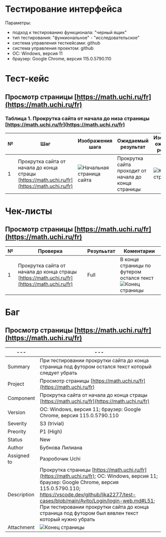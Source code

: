 # Тестирование интерфейса

Параметры:

* подход к тестированию функционала: "черный ящик"
* тип тестирования: "функиональное" - "исследовательское"
* система управления тесткейсами: github
* система управления проектом: github
* ОС: Windows, версия 11
* браузер: Google Chrome, версия 115.0.5790.110

# Тест-кейс

## Просмотр страницы [https://math.uchi.ru/fr](https://math.uchi.ru/fr)

### Таблица 1. Прокрутка сайта от начала до низа страницы [https://math.uchi.ru/fr](https://math.uchi.ru/fr)

| № | Шаг |  Изображения шага | Ожидаемый результат | Изображения ожидаемого результата |
| --- | --- | --- | --- | --- |
| 1 | Прокрутка сайта от начала до конца страцы [https://math.uchi.ru/fr](https://math.uchi.ru/fr) | ![Начальная страница сайта](../screen_uchi/T_1.png) | Прокрутка сайта проходит от начала до конца страницы | ![Конец страницы](../screen_uchi/Т_2.png) |

# Чек-листы

## Просмотр страницы [https://math.uchi.ru/fr](https://math.uchi.ru/fr)



| № | Проверка | Резулььтат | Коментарии |
| --- | --- | --- | --- |
| 1 | Прокрутка сайта от начала до конца страцы [https://math.uchi.ru/fr](https://math.uchi.ru/fr) | Full | В конце страницы по футером остался текст ![Конец страницы](../screen_uchi/Т_3.png)  |


# Баг
## Просмотр страницы [https://math.uchi.ru/fr](https://math.uchi.ru/fr)

| --- | --- |
| --- | --- |
| Summary | При тестировании прокрутки сайта до конца страница под футором остался текст который следует убрать | 
| Project | Просмотр страницы [https://math.uchi.ru/fr](https://math.uchi.ru/fr) |
| Component | Прокрутка сайта от начала до конца страцы [https://math.uchi.ru/fr](https://math.uchi.ru/fr) |
| Version | ОС: Windows, версия 11; браузер: Google Chrome, версия 115.0.5790.110 |
| Severity | S3 (trivial) |
| Preority | P1 (High) |
| Status| New |
| Author| Бубнова Лилиана |
| Assigned to | Разробочик Uchi |
| Description | Прокрутка страницы [https://math.uchi.ru/fr](https://math.uchi.ru/fr); ОС: Windows, версия 11; браузер: Google Chrome, версия 115.0.5790.110; https://vscode.dev/github/lika2277/test-cases/blob/main/Avito/Login/login-web.md#L51;  При тестировании прокрутки сайта до конца страница под футором был вявлен текст который нужно убрать |
| Attachment| ![Конец страницы](../screen_uchi/Т_3.png) |